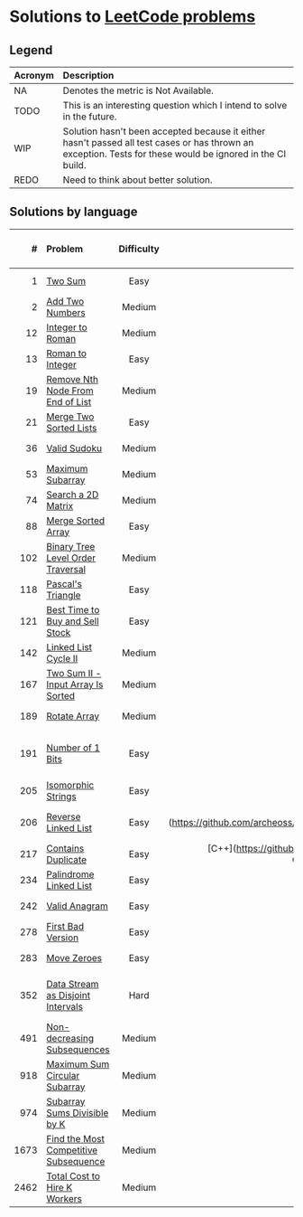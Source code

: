 # Solutions to [LeetCode problems](https://leetcode.com/problemset/all/)

## Legend

| Acronym | Description                                                                                                                                                |
| :------ | :--------------------------------------------------------------------------------------------------------------------------------------------------------- |
| NA      | Denotes the metric is Not Available.                                                                                                                       |
| TODO    | This is an interesting question which I intend to solve in the future.                                                                                     |
| WIP     | Solution hasn't been accepted because it either hasn't passed all test cases or has thrown an exception. Tests for these would be ignored in the CI build. |
| REDO    | Need to think about better solution.                                                                                                                       |

## Solutions by language

|    # | Problem                                                                                                       | Difficulty |                                                                                                          Status (w/ Source)                                                                                                           |                 Runtime (ms) |                Memory Usage (MB) |
| ---: | :------------------------------------------------------------------------------------------------------------ | :--------: | :-----------------------------------------------------------------------------------------------------------------------------------------------------------------------------------------------------------------------------------: | ---------------------------: | -------------------------------: |
|    1 | [Two Sum](https://leetcode.com/problems/two-sum/)                                                             |    Easy    |                                                                            [C++](https://github.com/archeoss/leetcode/blob/master/easy/2.%20Two%20Sum.cpp)                                                                            |                15 / (64.91%) |                  11.3 / (12.46%) |
|    2 | [Add Two Numbers](https://leetcode.com/problems/add-two-numbers/)                                             |   Medium   |                                                                      [Rust](https://github.com/archeoss/leetcode/blob/master/medium/2.%20Add%20Two%20Numbers.rs)                                                                      |                0 / (EZ 100%) |                   2.1 / (58.40%) |
|   12 | [Integer to Roman](https://leetcode.com/problems/integer-to-roman/)                                           |   Medium   |                                                                     [Rust](https://github.com/archeoss/leetcode/blob/master/medium/12.%20Integer%20to%20Roman.rs)                                                                     |                 3 / (84.72%) |                     2 / (92.36%) |
|   13 | [Roman to Integer](https://leetcode.com/problems/roman-to-integer/)                                           |    Easy    |                                                                  [C++ / REDO](https://github.com/archeoss/leetcode/blob/master/easy/13.%20Roman%20to%20Integer.cpp)                                                                   |                28 / (11.52%) |                   8.2 / (36.91%) |
|   19 | [Remove Nth Node From End of List](https://leetcode.com/problems/remove-nth-node-from-end-of-list/)           |   Medium   |                                                         [C++](https://github.com/archeoss/leetcode/blob/master/medium/19.%20Remove%20Nth%20Node%20From%20End%20of%20List.cpp)                                                         |                 3 / (81.22%) |                  10.8 / (12.59%) |
|   21 | [Merge Two Sorted Lists](https://leetcode.com/problems/merge-two-sorted-lists/)                               |    Easy    |                                                             [C++ / REDO](https://github.com/archeoss/leetcode/blob/master/medium/21.%20Merge%20Two%20Sorted%20Lists.cpp)                                                              |                 41 / (7.27%) |                  20.3 / (20.38%) |
|   36 | [Valid Sudoku](https://leetcode.com/problems/valid-sudoku/)                                                   |   Medium   |                                                                        [C++](https://github.com/archeoss/leetcode/blob/master/medium/36.%20Valid%20Sudoku.cpp)                                                                        |                 4 / (62.97%) |                   9.6 / (53.49%) |
|   53 | [Maximum Subarray](https://leetcode.com/problems/maximum-subarray/)                                           |   Medium   |                                                                  [C++ / REDO](https://github.com/archeoss/leetcode/blob/master/medium/53.%20Maximum%20Subarray.cpp)                                                                   |                 202 / (5.7%) |                  67.6 / (99.82%) |
|   74 | [Search a 2D Matrix](https://leetcode.com/problems/search-a-2d-matrix/)                                       |   Medium   |                                                                   [C++](https://github.com/archeoss/leetcode/blob/master/medium/74.%20Search%20a%202D%20Matrix.cpp)                                                                   |                 4 / (66.70%) |                   9.6 / (22.68%) |
|   88 | [Merge Sorted Array](https://leetcode.com/problems/merge-sorted-array/)                                       |    Easy    |                                                                     [C++](https://github.com/archeoss/leetcode/tree/master/easy/88.%20Merge%20Sorted%20Array.cpp)                                                                     |                   0 / (100%) |                   9.1 / (15.34%) |
|  102 | [Binary Tree Level Order Traversal](https://leetcode.com/problems/binary-tree-level-order-traversal/)         |   Medium   |                                                          [C++](https://github.com/archeoss/leetcode/blob/master/medium/102.%20Binary%20Tree%20Level%20Order%20Traversal.cpp)                                                          |                 3 / (92.98%) |                  13.3 / (83.46%) |
|  118 | [Pascal's Triangle](https://leetcode.com/problems/pascals-triangle/)                                          |    Easy    |                                                                      [C++](https://github.com/archeoss/leetcode/tree/master/easy/118.%20Pascal's%20Triangle.cpp)                                                                      |                   0 / (100%) |                   6.6 / (96.57%) |
|  121 | [Best Time to Buy and Sell Stock](https://leetcode.com/problems/best-time-to-buy-and-sell-stock/)             |    Easy    |                                                          [C++](https://github.com/archeoss/leetcode/tree/master/easy/121.%20Best%20Time%20to%20Buy%20and%20Sell%20Stock.cpp)                                                          |               147 / (59.18%) |                  93.4 / (30.22%) |
|  142 | [Linked List Cycle II](https://leetcode.com/problems/linked-list-cycle-ii/)                                   |   Medium   |                                                              [C++ / REDO](https://github.com/archeoss/leetcode/blob/master/medium/142.%20Linked%20List%20Cycle%20II.cpp)                                                              |                 25 / (7.65%) |                     10 / (5.63%) |
|  167 | [Two Sum II - Input Array Is Sorted](https://leetcode.com/problems/two-sum-ii-input-array-is-sorted/)         |   Medium   |                                                   [C++ / REDO](https://github.com/archeoss/leetcode/blob/master/medium/167.%20Two%20Sum%20II%20-%20Input%20Array%20Is%20Sorted.cpp)                                                   |                21 / (14.62%) |                  15.5 / (73.55%) |
|  189 | [Rotate Array](https://leetcode.com/problems/rotate-array/)                                                   |   Medium   |                                                                       [C++](https://github.com/archeoss/leetcode/blob/master/medium/189.%20Rotate%20Array.cpp)                                                                        |                30 / (86.53%) |                    25 / (54.92%) |
|  191 | [Number of 1 Bits](https://leetcode.com/problems/number-of-1-bits/)                                           |    Easy    |                    [Rust](https://github.com/archeoss/leetcode/blob/master/easy/191.%20Number%20of%201%20Bits.rs) / [C++](https://github.com/archeoss/leetcode/blob/master/easy/191.%20Number%20of%201%20Bits.cpp)                    |     0 / (100%) // 0 / (100%) | 2.1 / (54.69%) // 5.9 / (74.71%) |
|  205 | [Isomorphic Strings](https://leetcode.com/problems/isomorphic-strings)                                        |    Easy    |                                                                  [C++ / REDO](https://github.com/archeoss/leetcode/blob/master/easy/205.%20Isomorphic%20Strings.cpp)                                                                  |                  24 / (5.8%) |                     7 / (62.91%) |
|  206 | [Reverse Linked List](https://leetcode.com/problems/reverse-linked-list)                                      |    Easy    |                                                                 [C++ / REDO](https://github.com/archeoss/leetcode/blob/master/easy/206.%20Reverse%20Linked List.cpp)                                                                  |                 14 / (6.74%) |                   8.8 / (14.21%) |
|  217 | [Contains Duplicate](https://leetcode.com/problems/contains-duplicate)                                        |    Easy    |                                                                      [C++](https://github.com/archeoss/leetcode/blob/master/easy/217. Contains%20Duplicate.cpp)                                                                       |               119 / (98.47%) |                    52.3 / (100%) |
|  234 | [Palindrome Linked List]()                                                                                    |    Easy    |                                                                  [C++](https://github.com/archeoss/leetcode/blob/master/easy/234.%20Palindrome%20Linked%20List.cpp)                                                                   |               254 / (66.57%) |                   121 / (39.22%) |
|  242 | [Valid Anagram](https://leetcode.com/problems/valid-anagram/)                                                 |    Easy    |                                                                        [C++](https://github.com/archeoss/leetcode/blob/master/easy/242.%20Valid%20Anagram.cpp)                                                                        |                12 / (57.68%) |                   7.3 / (41.35%) |
|  278 | [First Bad Version](https://leetcode.com/problems/first-bad-version/)                                         |    Easy    |                                                                     [C++](https://github.com/archeoss/leetcode/blob/master/easy/278.%20First%20Bad%20Version.cpp)                                                                     |                   0 / (100%) |                   5.9 / (94.78%) |
|  283 | [Move Zeroes](https://leetcode.com/problems/move-zeroes/)                                                     |    Easy    |                                                                         [C++](https://github.com/archeoss/leetcode/blob/master/easy/283.%20Move%20Zeroes.cpp)                                                                         |                30 / (34.25%) |                  19.3 / (32.18%) |
|  352 | [Data Stream as Disjoint Intervals](https://leetcode.com/problems/data-stream-as-disjoint-intervals/)         |    Hard    | [Rust](https://github.com/archeoss/leetcode/blob/master/hard/352.%20Data%20Stream%20as%20Disjoint%20Intervals.rs) / [C++](https://github.com/archeoss/leetcode/blob/master/hard/352.%20Data%20Stream%20as%20Disjoint%20Intervals.cpp) | 1 / (66.67%) // 59 / (6.16%) |   2.2 / (16.67%) // 30.8 (7.88%) |
|  491 | [Non-decreasing Subsequences](https://leetcode.com/problems/non-decreasing-subsequences/)                     |   Medium   |                                                                [Rust](https://github.com/archeoss/leetcode/blob/master/medium/491.%20Non-decreasing%20Subsequences.rs)                                                                |                  18 / (100%) |                      5.8 / (50%) |
|  918 | [Maximum Sum Circular Subarray](https://leetcode.com/problems/maximum-sum-circular-subarray/)                 |   Medium   |                                                             [Rust](https://github.com/archeoss/leetcode/blob/master/medium/918.%20Maximum%20Sum%20Circular%20Subarray.rs)                                                             |                 6 / (91.67%) |                      2.4 / (50%) |
|  974 | [Subarray Sums Divisible by K](https://leetcode.com/problems/subarray-sums-divisible-by-k/)                   |   Medium   |                                                            [Rust](https://github.com/archeoss/leetcode/blob/master/medium/974.%20Subarray%20Sums%20Divisible%20by%20K.rs)                                                             |                   4 / (100%) |                   2.4 / (45.45%) |
| 1673 | [Find the Most Competitive Subsequence](https://leetcode.com/problems/find-the-most-competitive-subsequence/) |   Medium   |                                                                                                              C++ / REDO                                                                                                               |                          N/A |                              N/A |
| 2462 | [Total Cost to Hire K Workers](https://leetcode.com/problems/total-cost-to-hire-k-workers/)                   |   Medium   |                                                           [Rust](https://github.com/archeoss/leetcode/blob/master/medium/2462.%20Total%20Cost%20to%20Hire%20K%20Workers.rs)                                                           |                28 / (79.31%) |                   3.4 / (75.86%) |
